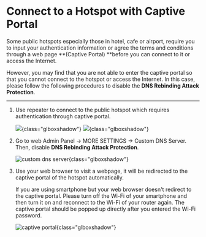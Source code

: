 # Connect to a Hotspot with Captive Portal

Some public hotspots especially those in hotel, cafe or airport, require you to input your authentication information or agree the terms and conditions through a web page **(Captive Portal) **before you can connect to it or access the Internet.

However, you may find that you are not able to enter the captive portal so that you cannot connect to the hotspot or access the Internet. In this case, please follow the following procedures to disable the **DNS Rebinding Attack Protection**.

---

1. Use repeater to connect to the public hotspot which requires authentication through captive portal.

    ![](https://static.gl-inet.com/docs/en/2.x/troubleshooting/src/captive_portal/1.jpg){class="glboxshadow"}
    ![](https://static.gl-inet.com/docs/en/2.x/troubleshooting/src/captive_portal/6.jpg){class="glboxshadow"}

2. Go to web Admin Panel -> MORE SETTINGS -> Custom DNS Server. Then, disable **DNS Rebinding Attack Protection**.

    ![custom dns server](https://static.gl-inet.com/docs/en/3/tutorials/connect_to_a_hotspot_with_captive_portal/custom_dns_server.png){class="glboxshadow"}

3. Use your web browser to visit a webpage, it will be redirected to the captive portal of the hotspot automatically.

    If you are using smartphone but your web browser doesn't redirect to the captive portal. Please turn off the Wi-Fi of your smartphone and then turn it on and reconnect to the Wi-Fi of your router again. The captive portal should be popped up directly after you entered the Wi-Fi password.

    ![captive portal](https://static.gl-inet.com/docs/en/2.x/troubleshooting/src/captive_portal/7.jpg){class="glboxshadow"}
